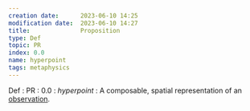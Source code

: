 ```yaml
---
creation date:		2023-06-10 14:25
modification date:	2023-06-10 14:27
title: 				Proposition
type: Def
topic: PR
index: 0.0
name: hyperpoint
tags: metaphysics
---
```

Def : PR : 0.0 : $hyperpoint$ : A composable, spatial representation of an [observation](Axiom-PC-0.1-Observation.md).